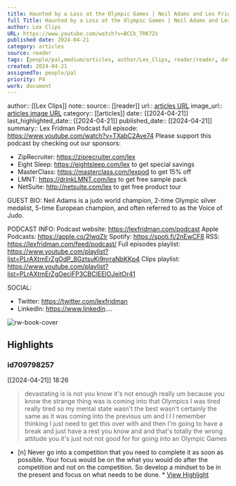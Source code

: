 ```yaml
---
title: Haunted by a Loss at the Olympic Games | Neil Adams and Lex Fridman
full Title: Haunted by a Loss at the Olympic Games | Neil Adams and Lex Fridman
author: Lex Clips
URL: https://www.youtube.com/watch?v=BCCb_TRK7Zs
published date: 2024-04-21
category: articles
source: reader
tags: [people/pal,medium/articles, author/Lex_Clips, reader/reader, date/2024-04-21, area/reader]
created: 2024-04-21
assignedTo: people/pal
priority: P4
work: document
---
```

author:: [[Lex Clips]]
note:: 
source:: [[reader]]
url:: [articles URL](https://www.youtube.com/watch?v=BCCb_TRK7Zs)
image_url:: [articles image URL](https://i.ytimg.com/vi/BCCb_TRK7Zs/maxresdefault.jpg)
category:: [[articles]]
date:: [[2024-04-21]]
last_highlighted_date:: [[2024-04-21]]
published_date:: [[2024-04-21]]
summary:: Lex Fridman Podcast full episode: https://www.youtube.com/watch?v=TXabC2Ave74
Please support this podcast by checking out our sponsors:
- ZipRecruiter: https://ziprecruiter.com/lex
- Eight Sleep: https://eightsleep.com/lex to get special savings
- MasterClass: https://masterclass.com/lexpod to get 15% off
- LMNT: https://drinkLMNT.com/lex to get free sample pack
- NetSuite: http://netsuite.com/lex to get free product tour

GUEST BIO:
Neil Adams is a judo world champion, 2-time Olympic silver medalist, 5-time European champion, and often referred to as the Voice of Judo.

PODCAST INFO:
Podcast website: https://lexfridman.com/podcast
Apple Podcasts: https://apple.co/2lwqZIr
Spotify: https://spoti.fi/2nEwCF8
RSS: https://lexfridman.com/feed/podcast/
Full episodes playlist: https://www.youtube.com/playlist?list=PLrAXtmErZgOdP_8GztsuKi9nrraNbKKp4
Clips playlist: https://www.youtube.com/playlist?list=PLrAXtmErZgOeciFP3CBCIEElOJeitOr41

SOCIAL:
- Twitter: https://twitter.com/lexfridman
- LinkedIn: https://www.linkedin....


![rw-book-cover](https://i.ytimg.com/vi/BCCb_TRK7Zs/maxresdefault.jpg)

## Highlights
### id709798257
[[2024-04-21]] 18:26
> devastating is is not you know it's not enough really um because you know the strange thing was is coming into that Olympics I was tired really tired so my mental state wasn't the best wasn't certainly the same as it was coming into the previous um and I I I remember thinking I just need to get this over with and then I'm going to have a break and just have a rest you know and and that's
> totally the wrong attitude you it's just not not good for for going into an Olympic Games

- [n] Never go into a competition that you need to complete it as soon as possible. Your focus would be on the what you would do after the competition and not on the competition. So develop a mindset to be in the present and focus on what needs to be done.  * [View Highlight](https://read.readwise.io/read/01hw1fnvhxeedgb3ye0bzvw90e)


